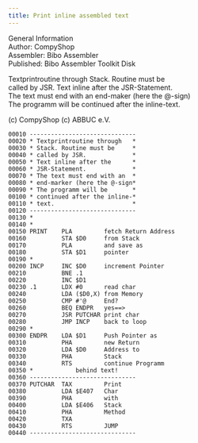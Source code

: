```yaml
---
title: Print inline assembled text
---
```

General Information   
Author: CompyShop   
Assembler: Bibo Assembler   
Published: Bibo Assembler Toolkit Disk   
  
Textprintroutine through Stack. Routine must be  
called by JSR. Text inline after the JSR-Statement.  
The text must end with an end-maker (here the @-sign)  
The programm will be continued after the inline-text.  
  
(c) CompyShop (c) ABBUC e.V.  
  
```
00010 ------------------------------
00020 * Textprintroutine through   *
00030 * Stack. Routine must be     *
00040 * called by JSR.             *
00050 * Text inline after the      *
00060 * JSR-Statement.             *
00070 * The text must end with an  *
00080 * end-marker (here the @-sign*
00090 * The programm will be       *
00100 * continued after the inline-*
00110 * text.                      *
00120 ------------------------------
00130 *
00140 *
00150 PRINT    PLA         fetch Return Address
00160          STA $D0     from Stack
00170          PLA         and save as
00180          STA $D1     pointer 
00190 *
00200 INCP     INC $D0     increment Pointer
00210          BNE .1      
00220          INC $D1     
00230 .1       LDX #0      read char 
00240          LDA ($D0,X) from Memory
00250          CMP #'@     End?
00260          BEQ ENDPR   yes==>
00270          JSR PUTCHAR print char
00280          JMP INCP    back to loop
00290 *
00300 ENDPR    LDA $D1     Push Pointer as
00310          PHA         new Return
00320          LDA $D0     Address to
00330          PHA         Stack
00340          RTS         continue Programm 
00350 *            behind text!
00360 ------------------------------
00370 PUTCHAR  TAX         Print
00380          LDA $E407   Char 
00390          PHA         with
00400          LDA $E406   Stack
00410          PHA         Method
00420          TXA
00430          RTS         JUMP
00440 ------------------------------

```
  
